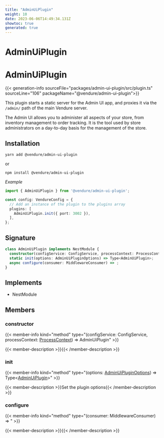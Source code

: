 ```yaml
---
title: "AdminUiPlugin"
weight: 10
date: 2023-06-06T14:49:34.131Z
showtoc: true
generated: true
---
```

<!-- This file was generated from the Vendure source. Do not modify. Instead, re-run the "docs:build" script -->

# AdminUiPlugin
<div class="symbol">


# AdminUiPlugin

{{< generation-info sourceFile="packages/admin-ui-plugin/src/plugin.ts" sourceLine="106" packageName="@vendure/admin-ui-plugin">}}

This plugin starts a static server for the Admin UI app, and proxies it via the `/admin/` path of the main Vendure server.

The Admin UI allows you to administer all aspects of your store, from inventory management to order tracking. It is the tool used by
store administrators on a day-to-day basis for the management of the store.

## Installation

`yarn add @vendure/admin-ui-plugin`

or

`npm install @vendure/admin-ui-plugin`

*Example*

```ts
import { AdminUiPlugin } from '@vendure/admin-ui-plugin';

const config: VendureConfig = {
  // Add an instance of the plugin to the plugins array
  plugins: [
    AdminUiPlugin.init({ port: 3002 }),
  ],
};
```

## Signature

```TypeScript
class AdminUiPlugin implements NestModule {
  constructor(configService: ConfigService, processContext: ProcessContext)
  static init(options: AdminUiPluginOptions) => Type<AdminUiPlugin>;
  async configure(consumer: MiddlewareConsumer) => ;
}
```
## Implements

 * NestModule


## Members

### constructor

{{< member-info kind="method" type="(configService: ConfigService, processContext: <a href='/typescript-api/common/process-context#processcontext'>ProcessContext</a>) => AdminUiPlugin"  >}}

{{< member-description >}}{{< /member-description >}}

### init

{{< member-info kind="method" type="(options: <a href='/typescript-api/core-plugins/admin-ui-plugin/admin-ui-plugin-options#adminuipluginoptions'>AdminUiPluginOptions</a>) => Type&#60;<a href='/typescript-api/core-plugins/admin-ui-plugin/#adminuiplugin'>AdminUiPlugin</a>&#62;"  >}}

{{< member-description >}}Set the plugin options{{< /member-description >}}

### configure

{{< member-info kind="method" type="(consumer: MiddlewareConsumer) => "  >}}

{{< member-description >}}{{< /member-description >}}


</div>
